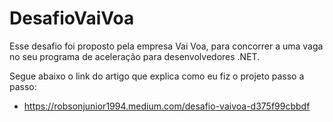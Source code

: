 # DesafioVaiVoa

Esse desafio foi proposto pela empresa Vai Voa, para concorrer a uma vaga no seu programa de aceleração para desenvolvedores .NET.

Segue abaixo o link do artigo que explica como eu fiz o projeto passo a passo:

- https://robsonjunior1994.medium.com/desafio-vaivoa-d375f99cbbdf
